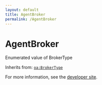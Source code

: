 ```yaml
---
layout: default
title: AgentBroker
permalink: /AgentBroker
---
```


# AgentBroker
Enumerated value of BrokerType

Inherits from: [`oa:BrokerType`](https://openactive.io/BrokerType)

For more information, see the [developer site](https://developer.openactive.io/data-model/types/).